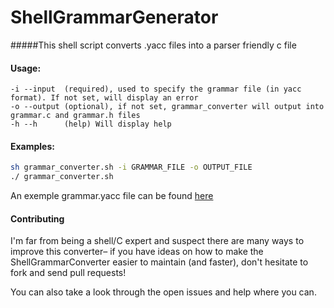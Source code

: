 # ShellGrammarGenerator



#####This shell script converts .yacc files into a parser friendly c file

#### Usage:

```
-i --input  (required), used to specify the grammar file (in yacc format). If not set, will display an error
-o --output (optional), if not set, grammar_converter will output into grammar.c and grammar.h files
-h --h      (help) Will display help
```

#### Examples:
```bash
sh grammar_converter.sh -i GRAMMAR_FILE -o OUTPUT_FILE
./ grammar_converter.sh
```

An exemple grammar.yacc file can be found [here](grammar.yacc.example)

#### Contributing

I'm far from being a shell/C expert and suspect there are many ways to improve this converter– if you have ideas on how to make the ShellGrammarConverter easier to maintain (and faster), don't hesitate to fork and send pull requests!

You can also take a look through the open issues and help where you can.